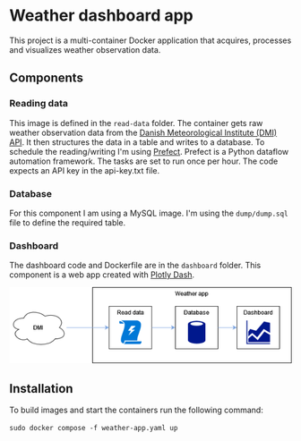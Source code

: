 # Weather dashboard app

This project is a multi-container Docker application that acquires, processes and visualizes weather observation data.

## Components

### Reading data

This image is defined in the `read-data` folder. The container gets raw weather observation data from the [Danish Meteorological Institute (DMI) API](https://confluence.govcloud.dk/display/FDAPI/Meteorological+Observation). It then structures the data in a table and writes to a database. To schedule the reading/writing I'm using [Prefect](https://www.prefect.io/). Prefect is a Python dataflow automation framework. The tasks are set to run once per hour. The code expects an API key in the api-key.txt file.

### Database

For this component I am using a MySQL image. I'm using the `dump/dump.sql` file to define the required table.

### Dashboard

The dashboard code and Dockerfile are in the `dashboard` folder. This component is a web app created with [Plotly Dash](https://plotly.com/dash/).

![Weather App](weather_diagram.png "Diagram")

## Installation

To build images and start the containers run the following command:

`sudo docker compose -f weather-app.yaml up`